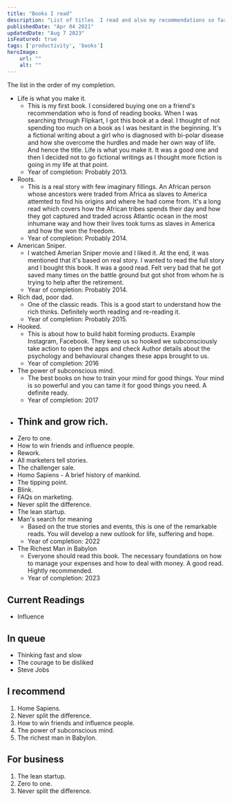 ```yaml
---
title: "Books I read"
description: "List of titles  I read and also my recommendations so far."
publishedDate: "Apr 04 2021"
updatedDate: "Aug 7 2023"
isFeatured: true
tags: ['productivity', 'books']
heroImage:
    url: ""
    alt: ""
---
```


The list in the order of my completion.

- Life is what you make it. 
    - This is my first book. I considered buying one on a friend's recommendation who is fond of reading books. When I was searching through Flipkart, I got this book at a deal. I thought of not spending too much on a book as I was hesitant in the beginning. It's a fictional writing about a girl who is diagnosed with bi-polar disease and how she overcome the hurdles and made her own way of life. And hence the title. Life is what you make it. It was a good one and then I decided not to go fictional writings as I thought more fiction is going in my life at that point. 
    - Year of completion: Probably 2013.
- Roots. 
    - This is a real story with few imaginary fillings. An African person whose ancestors were traded from Africa as slaves to America attemted to find his origins and where he had come from. It's a long read which covers how the African tribes spends their day and how they got captured and traded across Atlantic ocean in the most inhumane way and how their lives took turns as slaves in America and how the won the freedom.
    - Year of completion: Probably 2014.
- American Sniper.
    - I watched Amerian Sniper movie and I liked it. At the end, it was mentioned that it's based on real story. I wanted to read the full story and I bought this book. It was a good read. Felt very bad that he got saved many times on the battle ground but got shot from whom he is trying to help after the retirement.
    - Year of completion: Probably 2014.
- Rich dad, poor dad.
    - One of the classic reads. This is a good start to understand how the rich thinks. Definitely worth reading and re-reading it.
    - Year of completion: Probably 2015.
- Hooked.
    - This is about how to build habit forming products. Example Instagram, Facebook. They keep us so hooked we subconsciously take action to open the apps and check Author details about the psychology and behavioural changes these apps brought to us.
    - Year of completion: 2016
- The power of subconscious mind.
    - The best books on how to train your mind for good things. Your mind is so powerful and you can tame it for good things you need. A definite ready.
    - Year of completion: 2017
- Think and grow rich.
    - 
- Zero to one.
- How to win friends and influence people.
- Rework.
- All marketers tell stories.
- The challenger sale.
- Homo Sapiens - A brief history of mankind.
- The tipping point.
- Blink.
- FAQs on marketing.
- Never split the difference.
- The lean startup.
- Man's search for meaning
    - Based on the true stories and events, this is one of the remarkable reads. You will develop a new outlook for life, suffering and hope. 
    - Year of completion: 2022 
- The Richest Man in Babylon
    - Everyone should read this book. The necessary foundations on how to manage your expenses and how to deal with money. A good read. Hightly recommended.
    - Year of completion: 2023 

## Current Readings

- Influence 

## In queue

- Thinking fast and slow
- The courage to be disliked
- Steve Jobs

## I recommend

1. Home Sapiens.
2. Never split the difference.
3. How to win friends and influence people.
4. The power of subconscious mind.
5. The richest man in Babylon.

## For business

1. The lean startup.
2. Zero to one.
3. Never split the difference.